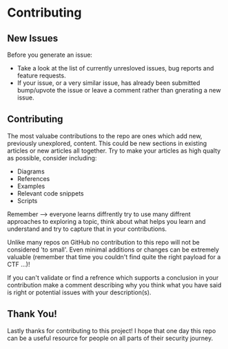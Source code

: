 # Contributing

## New Issues 

Before you generate an issue:

+ Take a look at the list of currently unresloved issues, bug reports and feature requests.
+ If your issue, or a very similar issue, has already been submitted bump/upvote the issue or leave a comment rather than gnerating a new issue. 

## Contributing

The most valuabe contributions to the repo are ones which add new, previously unexplored, content. This could be new sections in existing articles or new articles all together. Try to make your articles as high qualty as possible, consider including:

+ Diagrams
+ References
+ Examples
+ Relevant code snippets
+ Scripts

Remember --> everyone learns diffrently try to use many diffrent approaches to exploring a topic, think about what helps you learn and understand and try to capture that in your contributions.

Unlike many repos on GitHub no contribution to this repo will not be considered 'to small'. Even minimal additions or changes can be extremely valuable (remember that time you couldn't find quite the right payload for a CTF ...)!

If you can't validate or find a refrence which supports a conclusion in your contribution make a comment describing why you think what you have said is right or potential issues with your description(s).

## Thank You!

Lastly thanks for contributing to this project! I hope that one day this repo can be a useful resource for people on all parts of their security journey.

